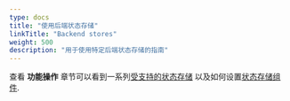 ```yaml
---
type: docs
title: "使用后端状态存储"
linkTitle: "Backend stores"
weight: 500
description: "用于使用特定后端状态存储的指南"
---
```


查看 **功能操作** 章节可以看到一系列[受支持的状态存储]({{X1X}}) 以及如何设置[状态存储组件]({{X2X}}).